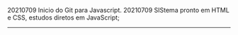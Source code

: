 20210709 Inicio do Git para Javascript.
20210709 SIStema pronto em HTML e CSS, estudos diretos em JavaScript;


--------------------------------------------------------------------
<!-- 
Create a new repository on the command line

echo "# escola-de-javascrip" >> README.md
git init
git add README.md
git commit -m "first commit"
git branch -M main
git remote add origin https://github.com/ireisjr/escola-de-javascrip.git
git push -u origin main 
-->
<!-- 
Push an existing repository from the command line

git remote add origin https://github.com/ireisjr/escola-de-javascrip.git
git branch -M main
git push -u origin main 
-->

